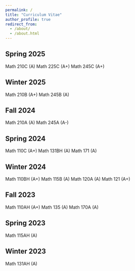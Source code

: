 ```yaml
---
permalink: /
title: "Curriculum Vitae"
author_profile: true
redirect_from: 
  - /about/
  - /about.html
---
```

Spring 2025
-----
Math 210C (A)
Math 225C (A+)
Math 245C (A+)

Winter 2025
-----
Math 210B (A+)
Math 245B (A)

Fall 2024
-----
Math 210A (A)
Math 245A (A-)

Spring 2024
-----
Math 110C (A+)
Math 131BH (A)
Math 171 (A)

Winter 2024
-----
Math 110BH (A+)
Math 115B (A)
Math 120A (A)
Math 121 (A+)

Fall 2023
-----
Math 110AH (A+)
Math 135 (A)
Math 170A (A)

Spring 2023
-----
Math 115AH (A)

Winter 2023
-----
Math 131AH (A)

